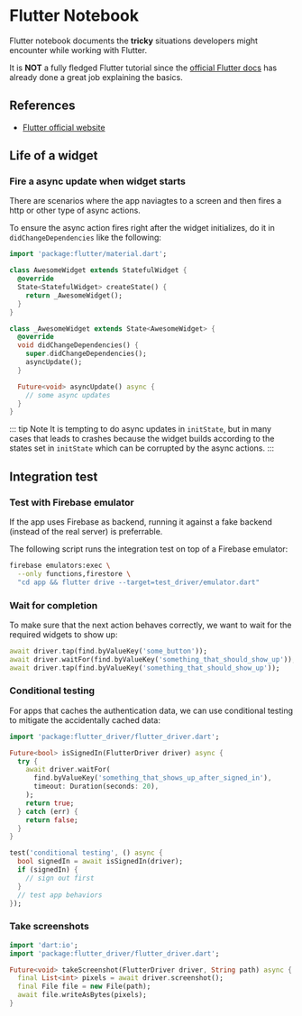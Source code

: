 # Flutter Notebook

Flutter notebook documents the **tricky** situations developers might encounter while working with Flutter.

It is **NOT** a fully fledged Flutter tutorial since the [official Flutter docs](<(https://flutter.dev/docs)>) has already done a great job explaining the basics.

## References

- [Flutter official website](https://flutter.dev/)

## Life of a widget

### Fire a async update when widget starts

There are scenarios where the app naviagtes to a screen and then fires a http or other type of async actions.

To ensure the async action fires right after the widget initializes, do it in `didChangeDependencies` like the following:

```dart
import 'package:flutter/material.dart';

class AwesomeWidget extends StatefulWidget {
  @override
  State<StatefulWidget> createState() {
    return _AwesomeWidget();
  }
}

class _AwesomeWidget extends State<AwesomeWidget> {
  @override
  void didChangeDependencies() {
    super.didChangeDependencies();
    asyncUpdate();
  }

  Future<void> asyncUpdate() async {
    // some async updates
  }
}
```

::: tip Note
It is tempting to do async updates in `initState`, but in many cases that leads to crashes because the widget builds according to the states set in `initState` which can be corrupted by the async actions.
:::

## Integration test

### Test with Firebase emulator

If the app uses Firebase as backend, running it against a fake backend (instead of the real server) is preferrable.

The following script runs the integration test on top of a Firebase emulator:

```bash
firebase emulators:exec \
  --only functions,firestore \
  "cd app && flutter drive --target=test_driver/emulator.dart"
```

### Wait for completion

To make sure that the next action behaves correctly, we want to wait for the required widgets to show up:

```dart
await driver.tap(find.byValueKey('some_button'));
await driver.waitFor(find.byValueKey('something_that_should_show_up'));
await driver.tap(find.byValueKey('something_that_should_show_up'));
```

### Conditional testing

For apps that caches the authentication data, we can use conditional testing to mitigate the accidentally cached data:

```dart
import 'package:flutter_driver/flutter_driver.dart';

Future<bool> isSignedIn(FlutterDriver driver) async {
  try {
    await driver.waitFor(
      find.byValueKey('something_that_shows_up_after_signed_in'),
      timeout: Duration(seconds: 20),
    );
    return true;
  } catch (err) {
    return false;
  }
}

test('conditional testing', () async {
  bool signedIn = await isSignedIn(driver);
  if (signedIn) {
    // sign out first
  }
  // test app behaviors
});
```

### Take screenshots

```dart
import 'dart:io';
import 'package:flutter_driver/flutter_driver.dart';

Future<void> takeScreenshot(FlutterDriver driver, String path) async {
  final List<int> pixels = await driver.screenshot();
  final File file = new File(path);
  await file.writeAsBytes(pixels);
}
```

<Disqus/>
